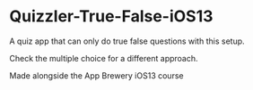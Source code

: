 # Quizzler-True-False-iOS13
A quiz app that can only do true false questions with this setup.

Check the multiple choice for a different approach.

Made alongside the App Brewery iOS13 course 
